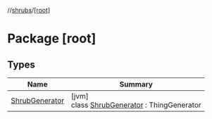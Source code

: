 //[shrubs](../../index.md)/[[root]](index.md)

# Package [root]

## Types

| Name | Summary |
|---|---|
| [ShrubGenerator](-shrub-generator/index.md) | [jvm]<br>class [ShrubGenerator](-shrub-generator/index.md) : ThingGenerator |
